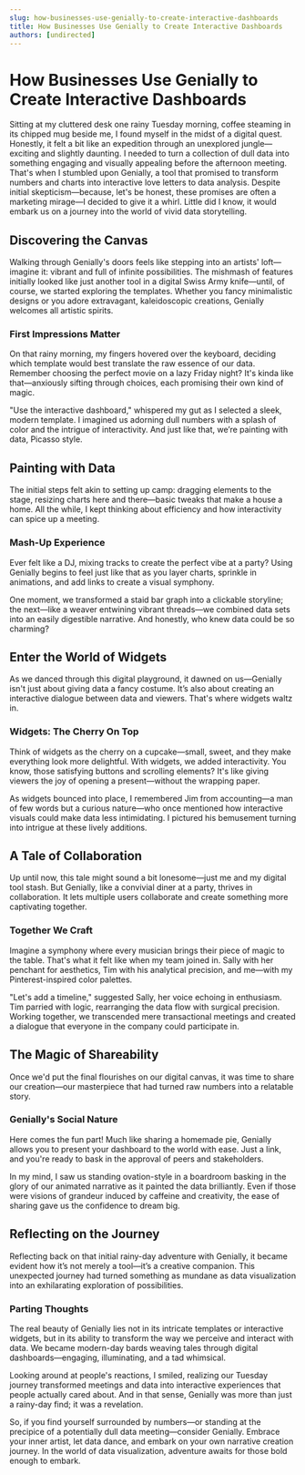 ```yaml
---
slug: how-businesses-use-genially-to-create-interactive-dashboards
title: How Businesses Use Genially to Create Interactive Dashboards
authors: [undirected]
---
```



# How Businesses Use Genially to Create Interactive Dashboards

Sitting at my cluttered desk one rainy Tuesday morning, coffee steaming in its chipped mug beside me, I found myself in the midst of a digital quest. Honestly, it felt a bit like an expedition through an unexplored jungle—exciting and slightly daunting. I needed to turn a collection of dull data into something engaging and visually appealing before the afternoon meeting. That's when I stumbled upon Genially, a tool that promised to transform numbers and charts into interactive love letters to data analysis. Despite initial skepticism—because, let's be honest, these promises are often a marketing mirage—I decided to give it a whirl. Little did I know, it would embark us on a journey into the world of vivid data storytelling.

## Discovering the Canvas
Walking through Genially's doors feels like stepping into an artists' loft—imagine it: vibrant and full of infinite possibilities. The mishmash of features initially looked like just another tool in a digital Swiss Army knife—until, of course, we started exploring the templates. Whether you fancy minimalistic designs or you adore extravagant, kaleidoscopic creations, Genially welcomes all artistic spirits.

### First Impressions Matter
On that rainy morning, my fingers hovered over the keyboard, deciding which template would best translate the raw essence of our data. Remember choosing the perfect movie on a lazy Friday night? It's kinda like that—anxiously sifting through choices, each promising their own kind of magic.

"Use the interactive dashboard," whispered my gut as I selected a sleek, modern template. I imagined us adorning dull numbers with a splash of color and the intrigue of interactivity. And just like that, we’re painting with data, Picasso style.

## Painting with Data
The initial steps felt akin to setting up camp: dragging elements to the stage, resizing charts here and there—basic tweaks that make a house a home. All the while, I kept thinking about efficiency and how interactivity can spice up a meeting.

### Mash-Up Experience
Ever felt like a DJ, mixing tracks to create the perfect vibe at a party? Using Genially begins to feel just like that as you layer charts, sprinkle in animations, and add links to create a visual symphony. 

One moment, we transformed a staid bar graph into a clickable storyline; the next—like a weaver entwining vibrant threads—we combined data sets into an easily digestible narrative. And honestly, who knew data could be so charming?

## Enter the World of Widgets
As we danced through this digital playground, it dawned on us—Genially isn't just about giving data a fancy costume. It’s also about creating an interactive dialogue between data and viewers. That's where widgets waltz in.

### Widgets: The Cherry On Top
Think of widgets as the cherry on a cupcake—small, sweet, and they make everything look more delightful. With widgets, we added interactivity. You know, those satisfying buttons and scrolling elements? It's like giving viewers the joy of opening a present—without the wrapping paper. 

As widgets bounced into place, I remembered Jim from accounting—a man of few words but a curious nature—who once mentioned how interactive visuals could make data less intimidating. I pictured his bemusement turning into intrigue at these lively additions.

## A Tale of Collaboration
Up until now, this tale might sound a bit lonesome—just me and my digital tool stash. But Genially, like a convivial diner at a party, thrives in collaboration. It lets multiple users collaborate and create something more captivating together.

### Together We Craft
Imagine a symphony where every musician brings their piece of magic to the table. That's what it felt like when my team joined in. Sally with her penchant for aesthetics, Tim with his analytical precision, and me—with my Pinterest-inspired color palettes. 

"Let's add a timeline," suggested Sally, her voice echoing in enthusiasm. Tim parried with logic, rearranging the data flow with surgical precision. Working together, we transcended mere transactional meetings and created a dialogue that everyone in the company could participate in. 

## The Magic of Shareability
Once we'd put the final flourishes on our digital canvas, it was time to share our creation—our masterpiece that had turned raw numbers into a relatable story.

### Genially's Social Nature
Here comes the fun part! Much like sharing a homemade pie, Genially allows you to present your dashboard to the world with ease. Just a link, and you're ready to bask in the approval of peers and stakeholders.

In my mind, I saw us standing ovation-style in a boardroom basking in the glory of our animated narrative as it painted the data brilliantly. Even if those were visions of grandeur induced by caffeine and creativity, the ease of sharing gave us the confidence to dream big.

## Reflecting on the Journey
Reflecting back on that initial rainy-day adventure with Genially, it became evident how it’s not merely a tool—it’s a creative companion. This unexpected journey had turned something as mundane as data visualization into an exhilarating exploration of possibilities.

### Parting Thoughts
The real beauty of Genially lies not in its intricate templates or interactive widgets, but in its ability to transform the way we perceive and interact with data. We became modern-day bards weaving tales through digital dashboards—engaging, illuminating, and a tad whimsical.

Looking around at people's reactions, I smiled, realizing our Tuesday journey transformed meetings and data into interactive experiences that people actually cared about. And in that sense, Genially was more than just a rainy-day find; it was a revelation.

So, if you find yourself surrounded by numbers—or standing at the precipice of a potentially dull data meeting—consider Genially. Embrace your inner artist, let data dance, and embark on your own narrative creation journey. In the world of data visualization, adventure awaits for those bold enough to embark.